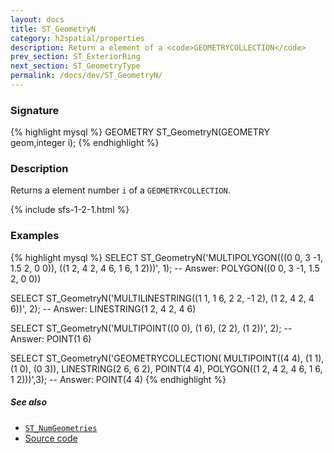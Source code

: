 ```yaml
---
layout: docs
title: ST_GeometryN
category: h2spatial/properties
description: Return a element of a <code>GEOMETRYCOLLECTION</code>
prev_section: ST_ExteriorRing
next_section: ST_GeometryType
permalink: /docs/dev/ST_GeometryN/
---
```


### Signature

{% highlight mysql %}
GEOMETRY ST_GeometryN(GEOMETRY geom,integer i);
{% endhighlight %}

### Description

Returns a element number `i` of a `GEOMETRYCOLLECTION`.

{% include sfs-1-2-1.html %}

### Examples

{% highlight mysql %}
SELECT ST_GeometryN('MULTIPOLYGON(((0 0, 3 -1, 1.5 2, 0 0)), 
                     ((1 2, 4 2, 4 6, 1 6, 1 2)))', 1);
-- Answer: POLYGON((0 0, 3 -1, 1.5 2, 0 0))

SELECT ST_GeometryN('MULTILINESTRING((1 1, 1 6, 2 2, -1 2),
                     (1 2, 4 2, 4 6))', 2);
-- Answer: LINESTRING(1 2, 4 2, 4 6)

SELECT ST_GeometryN('MULTIPOINT((0 0), (1 6), (2 2), (1 2))', 2);
-- Answer: POINT(1 6)

SELECT ST_GeometryN('GEOMETRYCOLLECTION(
                     MULTIPOINT((4 4), (1 1), (1 0), (0 3)), 
                     LINESTRING(2 6, 6 2), POINT(4 4), 
                     POLYGON((1 2, 4 2, 4 6, 1 6, 1 2)))',3);
-- Answer: POINT(4 4)
{% endhighlight %}

##### See also

* [`ST_NumGeometries`](../ST_NumGeometries)
* <a href="https://github.com/irstv/H2GIS/blob/master/h2spatial/src/main/java/org/h2gis/h2spatial/internal/function/spatial/properties/ST_GeometryN.java" target="_blank">Source code</a>
